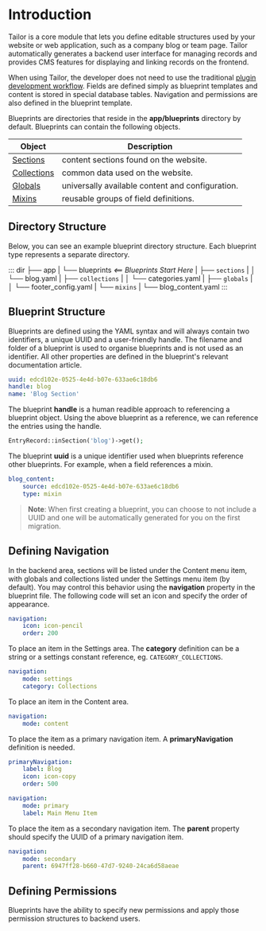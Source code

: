 # Introduction

Tailor is a core module that lets you define editable structures used by your website or web application, such as a company blog or team page. Tailor automatically generates a backend user interface for managing records and provides CMS features for displaying and linking records on the frontend.

When using Tailor, the developer does not need to use the traditional [plugin development workflow](../plugin/registration.md). Fields are defined simply as blueprint templates and content is stored in special database tables. Navigation and permissions are also defined in the blueprint template.

Blueprints are directories that reside in the **app/blueprints** directory by default. Blueprints can contain the following objects.

Object | Description
------------- | -------------
[Sections](../tailor/sections.md) | content sections found on the website.
[Collections](../tailor/collections.md) | common data used on the website.
[Globals](../tailor/globals.md) | universally available content and configuration.
[Mixins](../tailor/mixins.md) | reusable groups of field definitions.

## Directory Structure

Below, you can see an example blueprint directory structure. Each blueprint type represents a separate directory.

::: dir
├── app
|   └── blueprints  _<== Blueprints Start Here_
|       ├── `sections`
|       │   └── blog.yaml
|       ├── `collections`
|       │   └── categories.yaml
|       ├── `globals`
|       │   └── footer_config.yaml
|       └── `mixins`
|           └── blog_content.yaml
:::

## Blueprint Structure

Blueprints are defined using the YAML syntax and will always contain two identifiers, a unique UUID and a user-friendly handle. The filename and folder of a blueprint is used to organise blueprints and is not used as an identifier. All other properties are defined in the blueprint's relevant documentation article.

```yaml
uuid: edcd102e-0525-4e4d-b07e-633ae6c18db6
handle: blog
name: 'Blog Section'
```

The blueprint **handle** is a human readible approach to referencing a blueprint object. Using the above blueprint as a reference, we can reference the entries using the handle.

```php
EntryRecord::inSection('blog')->get();
```

The blueprint **uuid** is a unique identifier used when blueprints reference other blueprints. For example, when a field references a mixin.

```yaml
blog_content:
    source: edcd102e-0525-4e4d-b07e-633ae6c18db6
    type: mixin
```

> **Note**: When first creating a blueprint, you can choose to not include a UUID and one will be automatically generated for you on the first migration.

## Defining Navigation

In the backend area, sections will be listed under the Content menu item, with globals and collections listed under the Settings menu item (by default). You may control this behavior using the **navigation** property in the blueprint file. The following code will set an icon and specify the order of appearance.

```yaml
navigation:
    icon: icon-pencil
    order: 200
```

To place an item in the Settings area. The **category** definition can be a string or a settings constant reference, eg. `CATEGORY_COLLECTIONS`.

```yaml
navigation:
    mode: settings
    category: Collections
```

To place an item in the Content area.

```yaml
navigation:
    mode: content
```

To place the item as a primary navigation item. A **primaryNavigation** definition is needed.

```yaml
primaryNavigation:
    label: Blog
    icon: icon-copy
    order: 500

navigation:
    mode: primary
    label: Main Menu Item
```

To place the item as a secondary navigation item. The **parent** property should specify the UUID of a primary navigation item.

```yaml
navigation:
    mode: secondary
    parent: 6947ff28-b660-47d7-9240-24ca6d58aeae
```

## Defining Permissions

Blueprints have the ability to specify new permissions and apply those permission structures to backend users.
